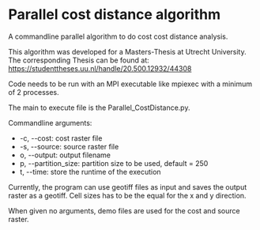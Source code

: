 # Parallel cost distance algorithm

A commandline parallel algorithm to do cost cost distance analysis.

This algorithm was developed for a Masters-Thesis at Utrecht University.
The corresponding Thesis can be found at: https://studenttheses.uu.nl/handle/20.500.12932/44308

Code needs to be run with an MPI executable like mpiexec with a minimum of 2 processes.

The main to execute file is the Parallel_CostDistance.py.

Commandline arguments:
- -c, --cost: cost raster file
- -s, --source: source raster file
- o, --output: output filename
- p, --partition_size: partition size to be used, default = 250
- t, --time: store the runtime of the execution

Currently, the program can use geotiff files as input and saves the output raster as a geotiff.
Cell sizes has to be the equal for the x and y direction.

When given no arguments, demo files are used for the cost and source raster.
